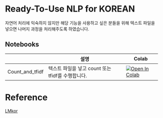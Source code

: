 # Ready-To-Use NLP for KOREAN
자연어 처리에 익숙하지 않지만 해당 기능을 사용하고 싶은 분들을 위해 텍스트 파일을 넣으면 나머지 과정을 처리해주도록 하였습니다.

## Notebooks
|    |  설명  | Colab  |
| ---| ------| ----- |
| Count_and_tfidf            |   텍스트 파일을 넣고 count 또는 tfidf를 수행합니다.     |         [![Open In Colab](https://colab.research.google.com/assets/colab-badge.svg)](https://colab.research.google.com/github/kiyoungkim1/ReadyToUseNlp/blob/main/notebooks/count_and_tfidf.ipynb) |

# Reference
[LMkor](https://github.com/kiyoungkim1/LMkor)
